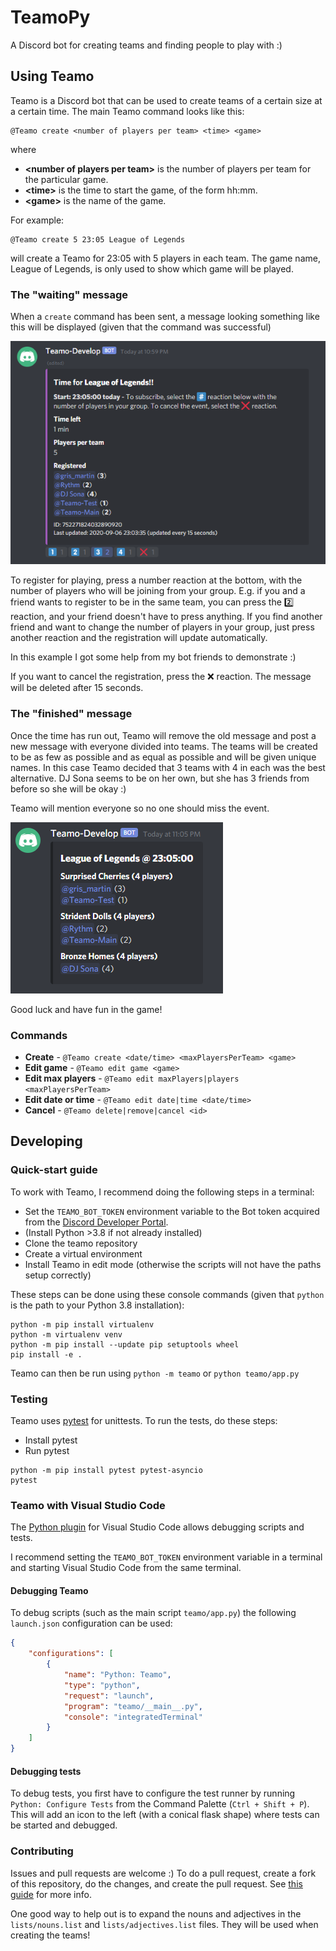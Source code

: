 # TeamoPy
A Discord bot for creating teams and finding people to play with :)

## Using Teamo
Teamo is a Discord bot that can be used to create teams of a certain size at a certain time. The main Teamo command looks like this:

```
@Teamo create <number of players per team> <time> <game>
```
where
- **\<number of players per team\>** is the number of players per team for the particular game.
- **\<time\>** is the time to start the game, of the form hh:mm.
- **\<game\>** is the name of the game.

For example:
```
@Teamo create 5 23:05 League of Legends
```

will create a Teamo for 23:05 with 5 players in each team. The game name, League of Legends, is only used to show which game will be played.

### The "waiting" message
When a `create` command has been sent, a message looking something like this will be displayed (given that the command was successful)

![Waiting message](docs/readme/waiting.PNG)

To register for playing, press a number reaction at the bottom, with the number of players who will be joining from your group. E.g. if you and a friend wants to register to be in the same team, you can press the 2️⃣ reaction, and your friend doesn't have to press anything. If you find another friend and want to change the number of players in your group, just press another reaction and the registration will update automatically.

In this example I got some help from my bot friends to demonstrate :)

If you want to cancel the registration, press the ❌ reaction. The message will be deleted after 15 seconds.


### The "finished" message
Once the time has run out, Teamo will remove the old message and post a new message with everyone divided into teams. The teams will be created to be as few as possible and as equal as possible and will be given unique names. In this case Teamo decided that 3 teams with 4 in each was the best alternative. DJ Sona seems to be on her own, but she has 3 friends from before so she will be okay :)

Teamo will mention everyone so no one should miss the event.

![Finished message](docs/readme/finished.PNG)

Good luck and have fun in the game!

### Commands

- **Create** - `@Teamo create <date/time> <maxPlayersPerTeam> <game>`
- **Edit game** - `@Teamo edit game <game>`
- **Edit max players** - `@Teamo edit maxPlayers|players <maxPlayersPerTeam>`
- **Edit date or time** - `@Teamo edit date|time <date/time>`
- **Cancel** - `@Teamo delete|remove|cancel <id>`

## Developing
### Quick-start guide
To work with Teamo, I recommend doing the following steps in a terminal:

- Set the `TEAMO_BOT_TOKEN` environment variable to the Bot token acquired from the [Discord Developer Portal](https://discord.com/developers/applications).
- (Install Python >3.8 if not already installed)
- Clone the teamo repository
- Create a virtual environment
- Install Teamo in edit mode (otherwise the scripts will not have the paths setup correctly)

These steps can be done using these console commands (given that `python` is the path to your Python 3.8 installation):
```
python -m pip install virtualenv
python -m virtualenv venv
python -m pip install --update pip setuptools wheel
pip install -e .
```

Teamo can then be run using `python -m teamo` or `python teamo/app.py`

### Testing
Teamo uses [pytest](https://docs.pytest.org/en/stable/) for unittests. To run the tests, do these steps:

- Install pytest
- Run pytest

```
python -m pip install pytest pytest-asyncio
pytest
```

### Teamo with Visual Studio Code
The [Python plugin](https://marketplace.visualstudio.com/items?itemName=ms-python.python) for Visual Studio Code allows debugging scripts and tests.

I recommend setting the `TEAMO_BOT_TOKEN` environment variable in a terminal and starting Visual Studio Code from the same terminal.

#### Debugging Teamo
To debug scripts (such as the main script `teamo/app.py`) the following `launch.json` configuration can be used:

```json
{
    "configurations": [
        {
            "name": "Python: Teamo",
            "type": "python",
            "request": "launch",
            "program": "teamo/__main__.py",
            "console": "integratedTerminal"
        }
    ]
}
```

#### Debugging tests
To debug tests, you first have to configure the test runner by running `Python: Configure Tests` from the Command Palette (`Ctrl + Shift + P`). This will add an icon to the left (with a conical flask shape) where tests can be started and debugged.


### Contributing

Issues and pull requests are welcome :) To do a pull request, create a fork of this repository, do the changes, and create the pull request. See [this guide](https://docs.github.com/en/github/collaborating-with-issues-and-pull-requests/creating-a-pull-request-from-a-fork) for more info.

One good way to help out is to expand the nouns and adjectives in the `lists/nouns.list` and `lists/adjectives.list` files. They will be used when creating the teams!